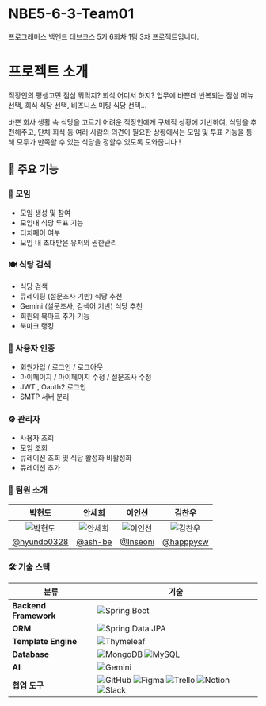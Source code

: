 # NBE5-6-3-Team01
프로그래머스 백엔드 데브코스 5기 6회차 1팀 3차 프로젝트입니다.

# 프로젝트 소개
직장인의 평생고민 점심 뭐먹지? 회식 어디서 하지?
업무에 바쁜데 반복되는 점심 메뉴 선택, 회식 식당 선택, 비즈니스 미팅 식당 선택...

바쁜 회사 생활 속 식당을 고르기 어려운 직장인에게 구체적 상황에 기반하여, 식당을 추천해주고,
단체 회식 등 여러 사람의 의견이 필요한 상황에서는 모임 및 투표 기능을 통해 모두가 만족할 수 있는
식당을 정할수 있도록 도와줍니다 !

## 📌 주요 기능

### 👥 모임
- 모임 생성 및 참여
- 모임내 식당 투표 기능
- 더치페이 여부
- 모임 내 초대받은 유저의 권한관리

### 🍽️ 식당 검색
- 식당 검색
- 큐레이팅 (설문조사 기반) 식당 추천
- Gemini (설문조사, 검색어 기반) 식당 추천
- 회원의 북마크 추가 기능
- 북마크 랭킹

 ### 🔐 사용자 인증
- 회원가입 / 로그인 / 로그아웃
- 마이페이지 / 마이페이지 수정 / 설문조사 수정
- JWT , Oauth2 로그인
- SMTP 서버 분리 

### ⚙️ 관리자
- 사용자 조회
- 모임 조회
- 큐레이션 조회 및 식당 활성화 비활성화
- 큐레이션 추가

### 👥 팀원 소개

| 박현도 | 안세희 | 이인선 | 김찬우 |
|:------:|:------:|:------:|:------:|
| ![박현도](https://github.com/hyundo0328.png) | ![안세희](https://github.com/ash-be.png) | ![이인선](https://github.com/Inseoni.png) | ![김찬우](https://github.com/happpycw.png) |
| [@hyundo0328](https://github.com/hyundo0328) | [@ash-be](https://github.com/ash-be) | [@Inseoni](https://github.com/Inseoni) | [@happpycw](https://github.com/happpycw) |

### 🛠️ 기술 스택

| 분류 | 기술 |
|------|------|
| **Backend Framework** | ![Spring Boot](https://img.shields.io/badge/Spring%20Boot-6DB33F?style=for-the-badge&logo=springboot&logoColor=white) |
| **ORM** | ![Spring Data JPA](https://img.shields.io/badge/Spring%20Data%20JPA-59666C?style=for-the-badge&logo=spring&logoColor=white) |
| **Template Engine** | ![Thymeleaf](https://img.shields.io/badge/Thymeleaf-005F0F?style=for-the-badge&logo=thymeleaf&logoColor=white) |
| **Database** | ![MongoDB](https://img.shields.io/badge/MongoDB-47A248?style=for-the-badge&logo=mongodb&logoColor=white) ![MySQL](https://img.shields.io/badge/MySQL-4479A1?style=for-the-badge&logo=mysql&logoColor=white) |
| **AI** | ![Gemini](https://img.shields.io/badge/Gemini-4285F4?style=for-the-badge&logo=google&logoColor=white) |
| **협업 도구** | ![GitHub](https://img.shields.io/badge/GitHub-181717?style=for-the-badge&logo=github&logoColor=white) ![Figma](https://img.shields.io/badge/Figma-F24E1E?style=for-the-badge&logo=figma&logoColor=white) ![Trello](https://img.shields.io/badge/Trello-0052CC?style=for-the-badge&logo=trello&logoColor=white) ![Notion](https://img.shields.io/badge/Notion-000000?style=for-the-badge&logo=notion&logoColor=white) ![Slack](https://img.shields.io/badge/Slack-4A154B?style=for-the-badge&logo=slack&logoColor=white) |



